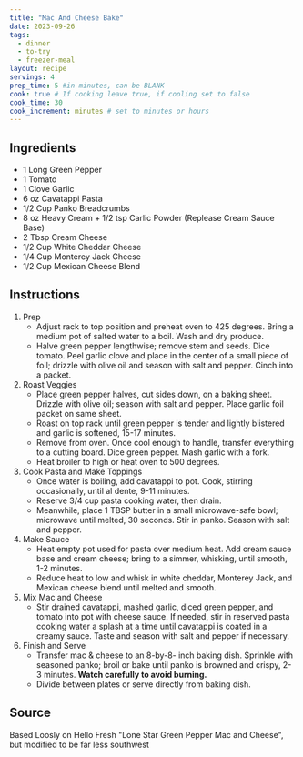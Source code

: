 ```yaml
---
title: "Mac And Cheese Bake"
date: 2023-09-26
tags: 
  - dinner
  - to-try
  - freezer-meal
layout: recipe
servings: 4
prep_time: 5 #in minutes, can be BLANK
cook: true # If cooking leave true, if cooling set to false
cook_time: 30
cook_increment: minutes # set to minutes or hours
---
```

## Ingredients

- 1 Long Green Pepper
- 1 Tomato
- 1 Clove Garlic
- 6 oz Cavatappi Pasta
- 1/2 Cup Panko Breadcrumbs
- 8 oz Heavy Cream + 1/2 tsp Carlic Powder (Replease Cream Sauce Base)
- 2 Tbsp Cream Cheese
- 1/2 Cup White Cheddar Cheese
- 1/4 Cup Monterey Jack Cheese
- 1/2 Cup Mexican Cheese Blend

## Instructions

1. Prep
    - Adjust rack to top position and preheat oven to 425 degrees. Bring a medium pot  of salted water to a boil. Wash and dry produce.
    - Halve green pepper lengthwise; remove stem and seeds. Dice tomato. Peel garlic clove and place in the center of a small piece of foil; drizzle with olive oil and season with salt and pepper. Cinch into a packet.
2. Roast Veggies
    - Place green pepper halves, cut sides down, on a baking sheet. Drizzle with olive oil; season with salt and pepper. Place garlic foil packet on same sheet.
    - Roast on top rack until green pepper is tender and lightly blistered and garlic is softened, 15-17 minutes.
    - Remove from oven. Once cool enough to handle, transfer everything to a cutting board. Dice green pepper. Mash garlic with a fork.
    - Heat broiler to high or heat oven to 500 degrees.
3. Cook Pasta and Make Toppings
    - Once water is boiling, add cavatappi to pot. Cook, stirring occasionally, until al dente, 9-11 minutes.
    - Reserve 3/4 cup pasta cooking water, then drain.
    - Meanwhile, place 1 TBSP butter in a small microwave-safe bowl; microwave until melted, 30 seconds. Stir in panko. Season with salt and pepper.
4. Make Sauce
    - Heat empty pot used for pasta over medium heat. Add cream sauce base and cream cheese; bring to a simmer, whisking, until smooth, 1-2 minutes.
    - Reduce heat to low and whisk in white cheddar, Monterey Jack, and Mexican cheese blend until melted and smooth.
5. Mix Mac and Cheese
    - Stir drained cavatappi, mashed garlic, diced green pepper, and tomato into pot with cheese sauce. If needed, stir in reserved pasta cooking water a splash at a time until cavatappi is coated in a creamy sauce. Taste and season with salt and pepper if necessary.
6. Finish and Serve
    - Transfer mac & cheese to an 8-by-8- inch baking dish. Sprinkle with seasoned panko; broil or bake until panko is browned and crispy, 2-3 minutes. **Watch carefully to avoid burning.**
    - Divide between plates or serve directly from baking dish.

## Source

Based Loosly on Hello Fresh "Lone Star Green Pepper Mac and Cheese", but modified to be far less southwest